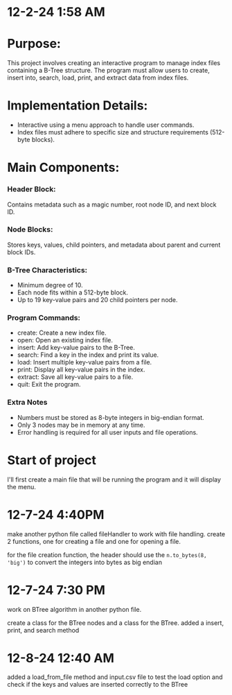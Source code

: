 # 12-2-24 1:58 AM
# Purpose:

This project involves creating an interactive program to manage index files containing a B-Tree structure.
The program must allow users to create, insert into, search, load, print, and extract data from index files.

# Implementation Details:
- Interactive using a menu approach to handle user commands.
- Index files must adhere to specific size and structure requirements (512-byte blocks).

# Main Components:
### Header Block:
Contains metadata such as a magic number, root node ID, and next block ID.

### Node Blocks:
Stores keys, values, child pointers, and metadata about parent and current block IDs.

### B-Tree Characteristics:
- Minimum degree of 10.
- Each node fits within a 512-byte block.
- Up to 19 key-value pairs and 20 child pointers per node.

### Program Commands:

- create: Create a new index file.
- open: Open an existing index file.
- insert: Add key-value pairs to the B-Tree.
- search: Find a key in the index and print its value.
- load: Insert multiple key-value pairs from a file.
- print: Display all key-value pairs in the index.
- extract: Save all key-value pairs to a file.
- quit: Exit the program.

### Extra Notes

- Numbers must be stored as 8-byte integers in big-endian format.
- Only 3 nodes may be in memory at any time.
- Error handling is required for all user inputs and file operations.


# Start of project

I'll first create a main file that will be running the program and it will display the menu.

# 12-7-24 4:40PM

make another python file called fileHandler to work with file handling. create 2 functions, one for creating a file and one for opening a file.


for the file creation function, the header should use the <code>n.to_bytes(8, 'big')</code> to convert the integers into bytes as big endian


# 12-7-24 7:30 PM

work on BTree algorithm in another python file.

create a class for the BTree nodes and a class for the BTree.
added a insert, print, and search method

# 12-8-24 12:40 AM

added a load_from_file method and input.csv file to test the load option and check if the keys and values are inserted correctly to the BTree